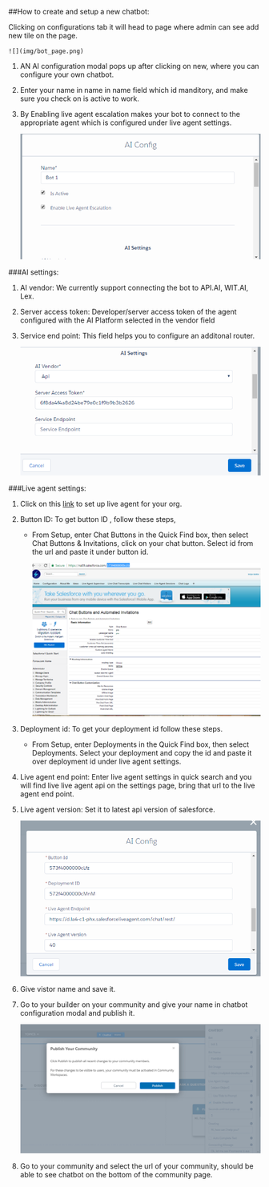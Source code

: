 ##How to create and setup a new chatbot:

 Clicking on configurations tab it will head to page where admin can see add new tile on the page.

    ![](img/bot_page.png)

1. AN AI configuration modal pops up after clicking on new, where you can configure your own chatbot.
2. Enter your name in name in name field which id manditory, and make sure you check on is active to work.
3. By Enabling  live agent escalation makes your bot to connect to the appropriate agent which is configured under live agent settings.
    
    ![](img/configurations.png)

###AI settings:
1. AI vendor: We currently support connecting the bot to API.AI, WIT.AI, Lex.
2. Server access token: Developer/server access token of the agent configured with the AI Platform selected in the vendor field
3. Service end point: This field helps you to configure an additonal router.

    ![](img/ai_settings.png)


###Live agent settings:
1. Click on this [link](https://help.salesforce.com/articleView?id=live_agent_set_up_basic_implementation.htm&type=0) to set up live agent for your org.
2. Button ID: To get button ID , follow these steps,
	- From Setup, enter Chat Buttons in the Quick Find box, then select Chat Buttons & Invitations, click on your chat button. Select id from the url and paste it under button id.
    
        ![](img/url.png)

3. Deployment id: To get your deployment id follow these steps.
	- From Setup, enter Deployments in the Quick Find box, then select Deployments. Select your deployment and copy the id and paste it over deployment id under live agent settings.
4. Live agent end point: Enter live agent settings in quick search and you will find live live agent api on the settings page, bring that url to the live agent end point.
5. Live agent version: Set it to latest api version of salesforce.

    ![](img/live_settings.png)

6. Give vistor name and save it.
7. Go to your builder on your community and give your name in chatbot configuration modal and publish it.

    ![](img/publish.png)

8. Go to your community and select the url of your community, should be able to see chatbot on the bottom of the community page.